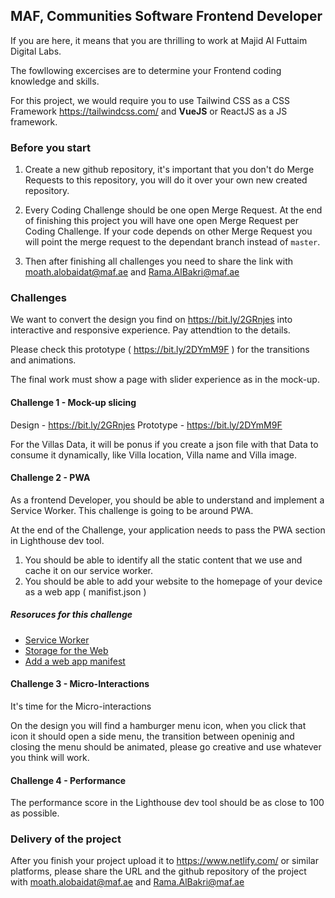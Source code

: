 ## MAF, Communities Software Frontend Developer

If you are here, it means that you are thrilling to work at Majid Al Futtaim Digital Labs.

The fowllowing excercises are to determine your Frontend coding knowledge and skills.

For this project, we would require you to use Tailwind CSS as a CSS Framework https://tailwindcss.com/ and **VueJS** or ReactJS as a JS framework.


### Before you start 

1. Create a new github repository, it's important that you don't do Merge Requests to this repository, you will do it over your own new created repository.

2. Every Coding Challenge should be one open Merge Request. At the end of finishing this project you will have one open Merge Request per Coding Challenge. If your code depends on other Merge Request you will point the merge request to the dependant branch instead of `master`.

3. Then after finishing all challenges you need to share the link with moath.alobaidat@maf.ae and Rama.AlBakri@maf.ae


### Challenges

We want to convert the design you find on https://bit.ly/2GRnjes into interactive and responsive experience. Pay attendtion to the details. 

Please check this prototype ( https://bit.ly/2DYmM9F ) for the transitions and animations.

The final work must show a page with slider experience as in the mock-up.


#### Challenge 1 - Mock-up slicing

Design - https://bit.ly/2GRnjes
Prototype - https://bit.ly/2DYmM9F

For the Villas Data, it will be ponus if you create a json file with that Data to consume it dynamically, like Villa location, Villa name and Villa image.

#### Challenge 2 - PWA

As a frontend Developer, you should be able to understand and implement a Service Worker. This challenge is going to be around PWA. 

At the end of the Challenge, your application needs to pass the PWA section in Lighthouse dev tool.

1. You should be able to identify all the static content that we use and cache it on our service worker. 
2. You should be able to add your website to the homepage of your device as a web app ( manifist.json )


##### Resoruces for this challenge

- [Service Worker](https://developers.google.com/web/fundamentals/primers/service-workers)
- [Storage for the Web](https://web.dev/storage-for-the-web/) 
- [Add a web app manifest](https://web.dev/add-manifest/)


#### Challenge 3 - Micro-Interactions

It's time for the Micro-interactions

On the design you will find a hamburger menu icon, when you click that icon it should open a side menu, the transition between openinig and closing the menu should be animated, please go creative and use whatever you think will work.


#### Challenge 4 - Performance

The performance score in the Lighthouse dev tool should be as close to 100 as possible.


### Delivery of the project

After you finish your project upload it to https://www.netlify.com/ or similar platforms, please share the URL and the github repository of the project with moath.alobaidat@maf.ae and Rama.AlBakri@maf.ae
